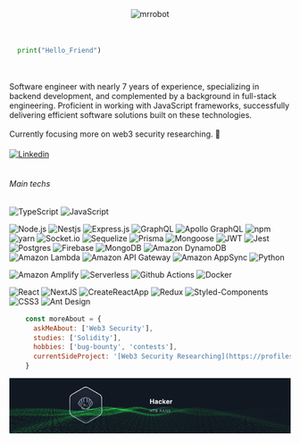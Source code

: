<div align="center">
  <img alt="mrrobot" width="100" src="https://media.giphy.com/media/IhCwdJH07SMCoVd8nE/giphy.gif" /> 
</div>
<br>
<br>

```python
  print("Hello_Friend")
```

<br/><br/>
Software engineer with nearly 7 years of experience, specializing in backend development, and complemented by a background in full-stack engineering. Proficient in working with JavaScript frameworks, successfully delivering efficient software solutions built on these technologies.
<br/><br/>
Currently focusing more on web3 security researching. 🔭
<br/><br/>
<a href="https://www.linkedin.com/in/eduardo-fariasilva/" target="blank">
  <img align="center" alt="Linkedin" width="100px" src="https://img.shields.io/badge/-Linkedin-2361B8?style=for-the-badge&logo=linkedin" />
</a>
<br/><br/>

###### Main techs

![TypeScript](https://img.shields.io/badge/-TypeScript-37014B?style=for-the-badge&logo=typescript) ![JavaScript](https://img.shields.io/badge/-JavaScript-37014B?style=for-the-badge&logo=javascript) 

![Node.js](https://img.shields.io/badge/-Node.js-37014B?style=for-the-badge&logo=node.js&logoColor=339933) ![Nestjs](https://img.shields.io/badge/nestjs-37014B?style=for-the-badge&logo=nestjs) ![Express.js](https://img.shields.io/badge/Express.js-37014B?style=for-the-badge&logo=express) ![GraphQL](https://img.shields.io/badge/GraphQL-37014B?style=for-the-badge&logo=graphql) ![Apollo GraphQL](https://img.shields.io/badge/Apollo-37014B?style=for-the-badge&logo=apollographql) ![npm](https://img.shields.io/badge/npm-37014B?style=for-the-badge&logo=npm) ![yarn](https://img.shields.io/badge/yarn-37014B?style=for-the-badge&logo=yarn) ![Socket.io](https://img.shields.io/badge/Socket.io-37014B?style=for-the-badge&logo=socket.io) ![Sequelize](https://img.shields.io/badge/Sequelize-37014B?style=for-the-badge&logo=sequelize) ![Prisma](https://img.shields.io/badge/Prisma-37014B?style=for-the-badge&logo=prisma) ![Mongoose](https://img.shields.io/badge/Mongoose-37014B?style=for-the-badge&logo=mongodb) ![JWT](https://img.shields.io/badge/JWT-37014B?style=for-the-badge&logo=JSON%20web%20tokens&logoColor=D63AFF)
 ![Jest](https://img.shields.io/badge/Jest-37014B?style=for-the-badge&logo=jest&logoColor=BC3A12) ![Postgres](https://img.shields.io/badge/Postgres-37014B?style=for-the-badge&logo=postgresql) ![Firebase](https://img.shields.io/badge/Firebase-37014B?style=for-the-badge&logo=firebase) ![MongoDB](https://img.shields.io/badge/MongoDB-37014B?style=for-the-badge&logo=mongodb) ![Amazon DynamoDB](https://img.shields.io/badge/DynamoDB-37014B?style=for-the-badge&logo=amazondynamodb) ![Amazon Lambda](https://img.shields.io/badge/Lambda-37014B?style=for-the-badge&logo=awslambda) ![Amazon API Gateway](https://img.shields.io/badge/API_GATEWAY-37014B?style=for-the-badge&logo=amazonaws) ![Amazon AppSync](https://img.shields.io/badge/APPSYNC-37014B?style=for-the-badge&logo=amazonaws) ![Python](https://img.shields.io/badge/-Python-37014B?style=for-the-badge&logo=python)
 
![Amazon Amplify](https://img.shields.io/badge/Amplify-37014B?style=for-the-badge&logo=awsamplify) ![Serverless](https://img.shields.io/badge/Serverless-37014B?style=for-the-badge&logo=serverless) ![Github Actions](https://img.shields.io/badge/Github_Actions-37014B?style=for-the-badge&logo=githubactions) ![Docker](https://img.shields.io/badge/Docker-37014B?style=for-the-badge&logo=docker) 

![React](https://img.shields.io/badge/-React-37014B?style=for-the-badge&logo=React&logoColor=61DAFB) ![NextJS](https://img.shields.io/badge/-NextJS-37014B?style=for-the-badge&logo=nextdotjs&logoColor=C5021B) ![CreateReactApp](https://img.shields.io/badge/-Create_React_App-37014B?style=for-the-badge&logo=createreactapp&logoColor=C5021B) ![Redux](https://img.shields.io/badge/Redux-37014B?style=for-the-badge&logo=redux&logoColor=64419E) ![Styled-Components](https://img.shields.io/badge/Styled_Components-37014B?&style=for-the-badge&logo=styledcomponents&logoColor=38A0D4) ![CSS3](https://img.shields.io/badge/CSS_3-37014B?&style=for-the-badge&logo=css3&logoColor=38A0D4) ![Ant Design](https://img.shields.io/badge/AntDesign-37014B?style=for-the-badge&logo=antdesign)


```javascript
    const moreAbout = {
      askMeAbout: ['Web3 Security'],
      studies: ['Solidity'],
      hobbies: ['bug-bounty', 'contests'],
      currentSideProject: '[Web3 Security Researching](https://profiles.cyfrin.io/u/0xdwrd)',
    }
```

<div align="center">
  <a href="https://app.hackthebox.com/profile/31396"><img src="https://github.com/0xEduardo/0xEduardo/blob/Image-testing/htb.jpg?raw=true" /></a>
</div>
<br/><br/>
